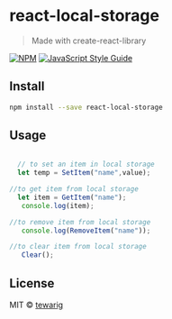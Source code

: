 # react-local-storage

> Made with create-react-library

[![NPM](https://img.shields.io/npm/v/react-local-storage.svg)](https://www.npmjs.com/package/react-local-storage) [![JavaScript Style Guide](https://img.shields.io/badge/code_style-standard-brightgreen.svg)](https://standardjs.com)

## Install

```bash
npm install --save react-local-storage
```

## Usage

```jsx
  
  // to set an item in local storage 
  let temp = SetItem("name",value);

//to get item from local storage
  let item = GetItem("name");
   console.log(item);

//to remove item from local storage 
   console.log(RemoveItem("name"));

//to clear item from local storage 
   Clear();
```

## License

MIT © [tewarig](https://github.com/tewarig)
